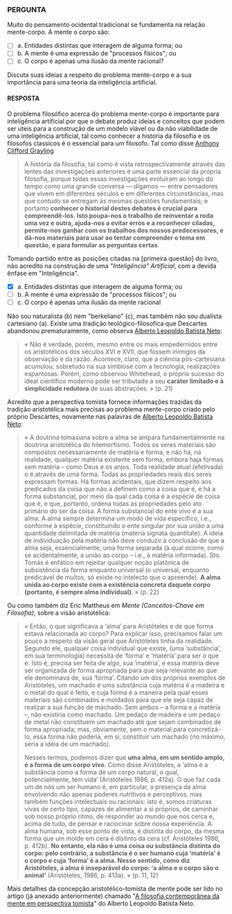 ### PERGUNTA

Muito do pensamento ocidental tradicional se fundamenta na relação mente-corpo. A mente o corpo são:
- [ ] a. Entidades distintas que interagem de alguma forma; ou
- [ ] b. A mente é uma expressão de "processos físicos"; ou 
- [ ] c. O corpo é apenas uma ilusão da mente racional?

Discuta suas ideias a respeito do problema mente-corpo e a sua importância para uma teoria da inteligência artificial.

#### RESPOSTA 

O problema filosófico acerca do problema mente-corpo é importante para inteligência artificial por que o debate produz ideias e conceitos que podem ser uteis para a construção de um modelo viável ou da não viabilidade de uma inteligência artificial, tal como conhecer a historia da filosofia e os filosofos classicos é o essencial para um filosofo. Tal como disse [Anthony Clifford Grayling](https://criticanarede.com/fil_historia.html)

> A história da filosofia, tal como é vista retrospectivamente através das lentes das investigações anteriores é uma parte essencial da própria filosofia, porque todas essas investigações evoluíram ao longo do tempo como uma grande conversa — digamos — entre pensadores que vivem em diferentes séculos e em diferentes circunstâncias, mas que contudo se entregam às mesmas questões fundamentais; e portanto **conhecer o historial destes debates é crucial para compreendê-los. Isto poupa-nos o trabalho de reinventar a roda uma vez e outra, ajuda-nos a evitar erros e a reconhecer ciladas, permite-nos ganhar com os trabalhos dos nossos predecessores, e dá-nos materiais para usar ao tentar compreender o tema em questão, e para formular as perguntas certas**.

Tomando partido entre as posições citadas na [primeira questão] do livro, não acredito na construção de uma *"Inteligência" Artificial*, com a devida ênfase em "Inteligência". 

- [X] a. Entidades distintas que interagem de alguma forma; ou
- [ ] b. A mente é uma expressão de "processos físicos"; ou 
- [ ] c. O corpo é apenas uma ilusão da mente racional

Não sou naturalista (b) nem "berkeliano" (c), mas também não sou dualista cartesiano (a). Existe uma tradição teológico-filosofica que Descartes abandonou prematuramente, como observa [Alberto Leopoldo Batista Neto](http://www.aquinate.com.br/textos/a-filosofia-contemporanea-da-mente-em-perspectiva-tomista/):

> « Não é verdade, porém, mesmo entre os mais empedernidos entre os aristotélicos dos séculos XVI e XVII, que fossem inimigos da observação e da razão. Acontece, claro, que a ciência pós-cartesiana acumulou, sobretudo na sua simbiose com a tecnologia, realizações espantosas. Porém, como observou Whitehead, o próprio sucesso do ideal científico moderno pode ser tributado a seu **caráter limitado e à simplicidade redutora** de suas abstrações. » (p. 21)

Acredito que a perspectiva tomista fornece informações trazidas da tradição aristotélica mais precisas ao problema mente-corpo criado pelo próprio Descartes, novamente nas palavras de [Alberto Leopoldo Batista Neto](http://www.aquinate.com.br/textos/a-filosofia-contemporanea-da-mente-em-perspectiva-tomista/):

> « A doutrina tomasiana sobre a alma se ampara fundamentalmente na doutrina aristotélica do hilemorfismo. Todos os seres materiais são compostos necessariamente de matéria e forma, e não há, na realidade, qualquer matéria existente sem forma, embora haja formas sem matéria – como Deus e os anjos. Toda realidade atual (efetivada) o é através de uma forma. Todas as propriedades reais dos seres expressam formas. Há formas acidentais, que dizem respeito aos predicados da coisa que não a definem como a coisa que é, e há a forma substancial, por meio da qual cada coisa é a espécie de coisa que é, e que, portanto, ordena todas as propriedades pelo ato primário do ser da coisa. A forma substancial do ente vivo é a sua alma. A alma sempre determina um modo de vida específico, i.e., conforme à espécie, constituindo o ente singular por sua união a uma quantidade delimitada de matéria (materia signata quantitate). A ideia de individuação pela matéria não deve conduzir à conclusão de que a alma seja, essencialmente, uma forma separada (à qual ocorre, como se acidentalmente, a união ao corpo – i.e., à matéria informada). Sto. Tomás é enfático em rejeitar qualquer noção platônica de subsistência da forma enquanto universal (o universal, enquanto predicável de muitos, só existe no intelecto que o apreende). **A alma unida ao corpo existe com a existência concreta daquele corpo (portanto, é sempre alma individual)**. » (p. 22)

Ou como também diz Eric Mattheus em *Mente (Conceitos-Chave em Filosofia)*, sobre a visão aristotélica: 

> « Então, o que significava a ‘alma’ para Aristóteles e de que forma estava relacionada ao corpo? Para explicar isso, precisamos falar um pouco a respeito da visão geral que Aristóteles tinha da realidade. Segundo ele, qualquer coisa individual que existe, (uma ‘substância’, em sua terminologia) necessita de ‘forma’ e ‘matéria’ para ser o que é. Isto é, precisa ser feita de algo, sua ‘matéria’, e essa matéria deve ser organizada de forma apropriada para que seja relevante ao que ele denominava de, sua ‘forma’. Citando um dos próprios exemplos de Aristóteles, um machado é uma substância cuja matéria é a madeira e o metal do qual é feito, e cuja forma é a maneira pela qual esses materiais são combinados e moldados para que ele seja capaz de realizar a sua função de machado. Sem ambos – a forma e a matéria –, não existiria como machado. Um pedaço de madeira e um pedaço de metal não constituem um machado até que sejam combinados de forma apropriada; mas, obviamente, sem o material para concretizá-lo, essa forma não poderia, em si, constituir um machado (no máximo, seria a idéia de um machado).
>
> Nesses termos, podemos dizer que **uma alma, em um sentido amplo, é a forma de um corpo vivo**. Como disse Aristóteles, a ‘alma é a  substância como a forma de um corpo natural, o qual, potencialmente, tem vida’ (Aristóteles 1986, p. 412a). O que faz cada um de nós um ser humano é, em particular, a presença da alma envolvendo não apenas poderes nutritivos e perceptivos, mas também funções intelectuais ou racionais: isto é, somos criaturas vivas de certo tipo, capazes de alimentar a si próprios, de caminhar sob nosso próprio ritmo, de responder ao mundo que nos cerca e, acima de tudo, de pensar e raciocinar sobre nossa experiência. A alma humana, sob esse ponto de vista, é distinta do corpo, da mesma forma que um molde em cera é distinto da cera (cf. Aristóteles 1986, p. 412b). **No entanto, ela não é uma coisa ou substância distinta do corpo: pelo contrário, a substância é o ser humano cuja ‘matéria’ é o corpo e cuja ‘forma’ é a alma. Nesse sentido, como diz Aristóteles, a alma é inseparável do corpo: ‘a alma e o corpo são o animal’** (Aristóteles, 1986, p. 413a). » (p. 11, 12)

Mais detalhes da concepção aristotélico-tomista de mente pode ser lido no artigo (já anexado anteriormente) chamado "[A filosofia contemporânea da mente em perspectiva tomista](http://www.aquinate.com.br/textos/a-filosofia-contemporanea-da-mente-em-perspectiva-tomista)" do Alberto Leopoldo Batista Neto.
